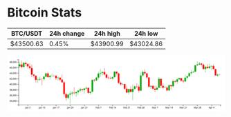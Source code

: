 # Bitcoin Stats

BTC/USDT|24h change|24h high|24h low|
|---|---|---|---|
|$43500.63|0.45%|$43900.99|$43024.86|

<img src="./chart.svg">
